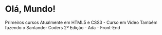 # Olá, Mundo!
 Primeiros cursos
Atualmente em HTML5 e CSS3 - Curso em Vídeo
Também fazendo o Santander Coders 2º Edição - Ada - Front-End 
